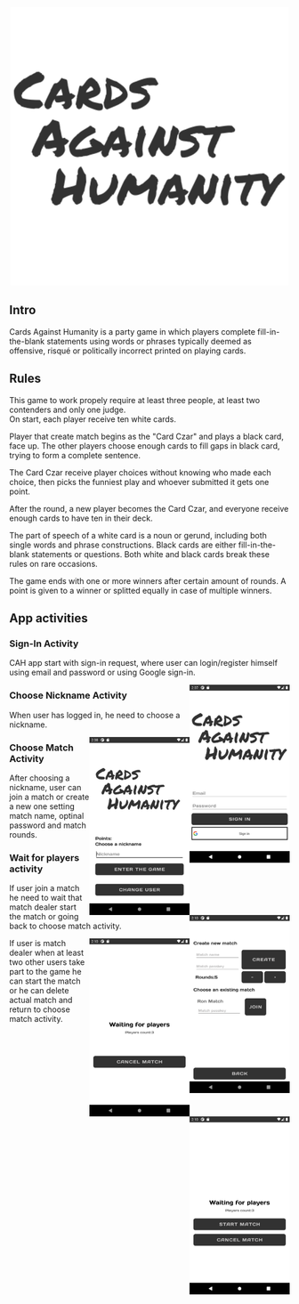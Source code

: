 <p align="center">
  <img width="500" height="500" src="https://github.com/Ghinne/Cards-Against-Humanity/blob/master/app/src/main/res/drawable/logo.png">
</p>

## Intro
Cards Against Humanity is a party game in which players complete fill-in-the-blank statements using words or phrases typically deemed as offensive, risqué or politically incorrect printed on playing cards. 

## Rules
This game to work propely require at least three people, at least two contenders and only one judge.<br>
On start, each player receive ten white cards.<br>

Player that create match begins as the "Card Czar" and plays a black card, face up.
The other players choose enough cards to fill gaps in black card, trying to form a complete sentence.

The Card Czar receive player choices without knowing who made each choice, then picks the funniest play and whoever submitted it gets one point.

After the round, a new player becomes the Card Czar, and everyone receive enough cards to have ten in their deck.

The part of speech of a white card is a noun or gerund, including both single words and phrase constructions. Black cards are either fill-in-the-blank statements or questions. Both white and black cards break these rules on rare occasions.

The game ends with one or more winners after certain amount of rounds. A point is given to a winner or splitted equally in case of multiple winners.

## App activities

### Sign-In Activity
CAH app start with sign-in request, where user can login/register himself using email and password or using Google sign-in.
<p align="center">
<img width="180" height="320" style="float: right;" src="https://github.com/Ghinne/Cards-Against-Humanity/blob/master/Screenshots/SignIn.png">
</p>

###  Choose Nickname Activity
When user has logged in, he need to choose a nickname.
<p align="center">
<img width="180" height="320" style="float: right;" src="https://github.com/Ghinne/Cards-Against-Humanity/blob/master/Screenshots/ChooseNickname.png">
</p>

### Choose Match Activity
After choosing a nickname, user can join a match or create a new one setting match name, optinal password and match rounds.
<p align="center">
<img width="180" height="320" style="float: right;" src="https://github.com/Ghinne/Cards-Against-Humanity/blob/master/Screenshots/ChooseMatch.png">
</p>

### Wait for players activity
If user join a match he need to wait that match dealer start the match or going back to choose match activity.
<p align="center">
<img width="180" height="320" style="float: right;" src="https://github.com/Ghinne/Cards-Against-Humanity/blob/master/Screenshots/WaitPlayer.png">
</p>
If user is match dealer when at least two other users take part to the game he can start the match or he can delete actual match and return to choose match activity.
<p align="center">
<img width="180" height="320" style="float: right;" src="https://github.com/Ghinne/Cards-Against-Humanity/blob/master/Screenshots/WaitCreator.png">
</p>


